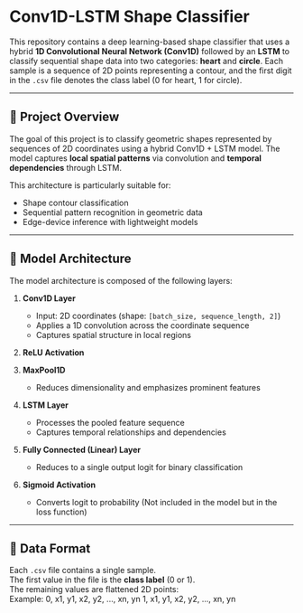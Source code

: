 # Conv1D-LSTM Shape Classifier

This repository contains a deep learning-based shape classifier that uses a hybrid **1D Convolutional Neural Network (Conv1D)** followed by an **LSTM** to classify sequential shape data into two categories: **heart** and **circle**. Each sample is a sequence of 2D points representing a contour, and the first digit in the `.csv` file denotes the class label (0 for heart, 1 for circle).

---

## 📌 Project Overview

The goal of this project is to classify geometric shapes represented by sequences of 2D coordinates using a hybrid Conv1D + LSTM model. The model captures **local spatial patterns** via convolution and **temporal dependencies** through LSTM.

This architecture is particularly suitable for:

- Shape contour classification  
- Sequential pattern recognition in geometric data  
- Edge-device inference with lightweight models  

---

## 🧠 Model Architecture

The model architecture is composed of the following layers:

1. **Conv1D Layer**
   - Input: 2D coordinates (shape: `[batch_size, sequence_length, 2]`)
   - Applies a 1D convolution across the coordinate sequence
   - Captures spatial structure in local regions

2. **ReLU Activation**

3. **MaxPool1D**
   - Reduces dimensionality and emphasizes prominent features

4. **LSTM Layer**
   - Processes the pooled feature sequence
   - Captures temporal relationships and dependencies

5. **Fully Connected (Linear) Layer**
   - Reduces to a single output logit for binary classification

6. **Sigmoid Activation**
   - Converts logit to probability (Not included in the model but in the loss function)

---

## 🧾 Data Format

Each `.csv` file contains a single sample.  
The first value in the file is the **class label** (0 or 1).  
The remaining values are flattened 2D points:  
Example:
0, x1, y1, x2, y2, ..., xn, yn
1, x1, y1, x2, y2, ..., xn, yn